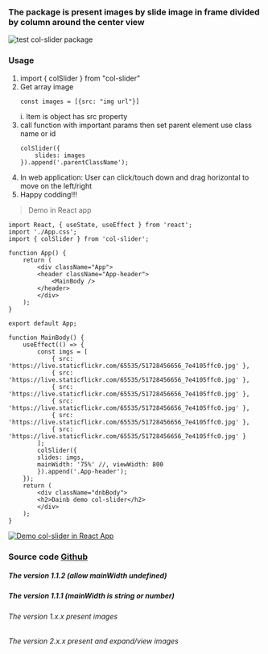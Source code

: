 ### The package is present images by slide image in frame divided by column around the center view
   ![test col-slider package](https://live.staticflickr.com/65535/51761145941_091d74543c.jpg)
### Usage    
1. import { colSlider } from "col-slider"
2. Get array image
    ```
    const images = [{src: "img url"}]
    ```
    i. Item is object has src property
3. call function with important params then set parent element use class name or id
    ```
    colSlider({
        slides: images
    }).append('.parentClassName');
    ```
4. In web application: User can click/touch down and drag horizontal to move on the left/right
5. Happy codding!!!

> Demo in React app
```
import React, { useState, useEffect } from 'react';
import './App.css';
import { colSlider } from 'col-slider';

function App() {
    return (
        <div className="App">
        <header className="App-header">
            <MainBody />
        </header>
        </div>
    );
}

export default App;

function MainBody() {
    useEffect(() => {
        const imgs = [
            { src: 'https://live.staticflickr.com/65535/51728456656_7e4105ffc0.jpg' },
            { src: 'https://live.staticflickr.com/65535/51728456656_7e4105ffc0.jpg' },
            { src: 'https://live.staticflickr.com/65535/51728456656_7e4105ffc0.jpg' },
            { src: 'https://live.staticflickr.com/65535/51728456656_7e4105ffc0.jpg' },
            { src: 'https://live.staticflickr.com/65535/51728456656_7e4105ffc0.jpg' },
            { src: 'https://live.staticflickr.com/65535/51728456656_7e4105ffc0.jpg' }
        ];
        colSlider({
        slides: imgs,
        mainWidth: '75%' //, viewWidth: 800
        }).append('.App-header');
    });
    return (
        <div className="dnbBody">
        <h2>Dainb demo col-slider</h2>
        </div>
    );
}

```
[![Demo col-slider in React App](https://img.youtube.com/vi/G27LJT9HlbA/0.jpg)](https://www.youtube.com/watch?v=G27LJT9HlbA)

### Source code [Github](https://github.com/front-end-2021/npm-pkg/tree/main/col-slider)

##### The version 1.1.2 (allow mainWidth undefined)
##### The version 1.1.1 (mainWidth is string or number)
###### The version 1.x.x present images
###### The version 2.x.x present and expand/view images